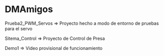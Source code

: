# DMAmigos

Prueba2_PWM_Servos => Proyecto hecho a modo de entorno de pruebas para el servo

Sitema_Control => Proyecto de Control de Presa

Demo1 => Video provisional de funcionamiento
